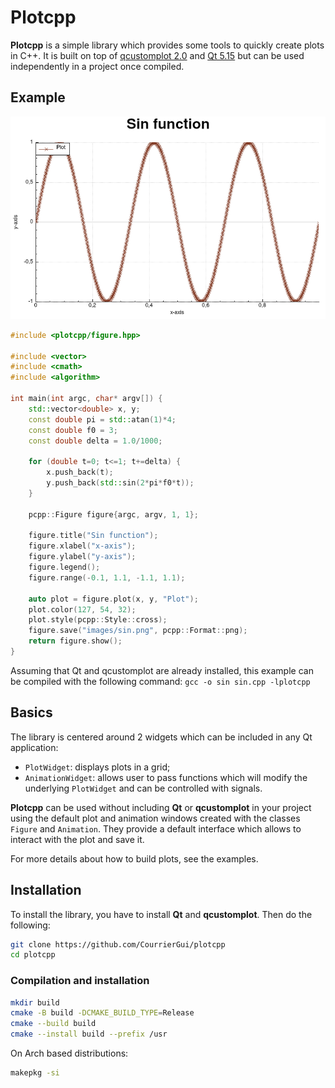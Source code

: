 # Plotcpp

**Plotcpp** is a simple library which provides some tools to quickly create plots in C++. It is built
on top of [qcustomplot 2.0](www.qcustomplot.com) and [Qt 5.15](qt.io/) but can be used
independently in a project once compiled.

## Example

<center>
    <img src="./images/sin.png" alt="foo"/>
</center>

```cpp
#include <plotcpp/figure.hpp>

#include <vector>
#include <cmath>
#include <algorithm>

int main(int argc, char* argv[]) {
    std::vector<double> x, y;
    const double pi = std::atan(1)*4;
    const double f0 = 3;
    const double delta = 1.0/1000;

    for (double t=0; t<=1; t+=delta) {
        x.push_back(t);
        y.push_back(std::sin(2*pi*f0*t));
    }

    pcpp::Figure figure{argc, argv, 1, 1};

    figure.title("Sin function");
    figure.xlabel("x-axis");
    figure.ylabel("y-axis");
    figure.legend();
    figure.range(-0.1, 1.1, -1.1, 1.1);

    auto plot = figure.plot(x, y, "Plot");
    plot.color(127, 54, 32);
    plot.style(pcpp::Style::cross);
    figure.save("images/sin.png", pcpp::Format::png);
    return figure.show();
}
```

Assuming that Qt and qcustomplot are already installed, this example can be compiled with the following command:
`gcc -o sin sin.cpp -lplotcpp`

## Basics

The library is centered around 2 widgets which can be included in any Qt application:

* `PlotWidget`: displays plots in a grid;
* `AnimationWidget`: allows user to pass functions which will modify the underlying `PlotWidget` and can be controlled with signals.

**Plotcpp** can be used without including **Qt** or **qcustomplot** in your
project using the default plot and animation windows created with the classes
`Figure` and `Animation`. They provide a default interface which allows to
interact with the plot and save it.

For more details about how to build plots, see the examples.

## Installation

To install the library, you have to install **Qt** and **qcustomplot**. Then do the following:

```bash
git clone https://github.com/CourrierGui/plotcpp
cd plotcpp
```

### Compilation and installation

```bash
mkdir build
cmake -B build -DCMAKE_BUILD_TYPE=Release
cmake --build build
cmake --install build --prefix /usr
```

On Arch based distributions:

```bash
makepkg -si
```
